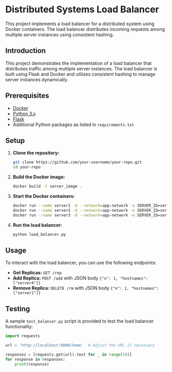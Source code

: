 # Distributed Systems Load Balancer

This project implements a load balancer for a distributed system using Docker containers. The load balancer distributes incoming requests among multiple server instances using consistent hashing.

## Introduction

This project demonstrates the implementation of a load balancer that distributes traffic among multiple server instances. The load balancer is built using Flask and Docker and utilizes consistent hashing to manage server instances dynamically.

## Prerequisites

- [Docker](https://www.docker.com/products/docker-desktop)
- [Python 3.x](https://www.python.org/downloads/)
- [Flask](https://flask.palletsprojects.com/en/2.0.x/)
- Additional Python packages as listed in `requirements.txt`

## Setup

1. **Clone the repository:**
    ```sh
    git clone https://github.com/your-username/your-repo.git
    cd your-repo
    ```

2. **Build the Docker image:**
    ```sh
    docker build -t server_image .
    ```

3. **Start the Docker containers:**
    ```sh
    docker run --name server1 -d --network=app-network -e SERVER_ID=server1 --rm server_image
    docker run --name server2 -d --network=app-network -e SERVER_ID=server2 --rm server_image
    docker run --name server3 -d --network=app-network -e SERVER_ID=server3 --rm server_image
    ```

4. **Run the load balancer:**
    ```sh
    python load_balancer.py
    ```

## Usage

To interact with the load balancer, you can use the following endpoints:

- **Get Replicas:** `GET /rep`
- **Add Replica:** `POST /add` with JSON body `{"n": 1, "hostnames": ["server4"]}`
- **Remove Replica:** `DELETE /rm` with JSON body `{"n": 1, "hostnames": ["server1"]}`

## Testing

A sample `test_balancer.py` script is provided to test the load balancer functionality:

```python
import requests

url = 'http://localhost:8000/home'  # Adjust the URL if necessary

responses = [requests.get(url).text for _ in range(10)]
for response in responses:
    print(response)
